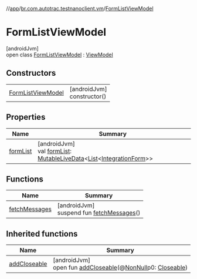 //[app](../../../index.md)/[br.com.autotrac.testnanoclient.vm](../index.md)/[FormListViewModel](index.md)

# FormListViewModel

[androidJvm]\
open class [FormListViewModel](index.md) : [ViewModel](https://developer.android.com/reference/kotlin/androidx/lifecycle/ViewModel.html)

## Constructors

| | |
|---|---|
| [FormListViewModel](-form-list-view-model.md) | [androidJvm]<br>constructor() |

## Properties

| Name | Summary |
|---|---|
| [formList](form-list.md) | [androidJvm]<br>val [formList](form-list.md): [MutableLiveData](https://developer.android.com/reference/kotlin/androidx/lifecycle/MutableLiveData.html)&lt;[List](https://kotlinlang.org/api/latest/jvm/stdlib/kotlin.collections/-list/index.html)&lt;[IntegrationForm](../../br.com.autotrac.testnanoclient.dataRemote/-integration-form/index.md)&gt;&gt; |

## Functions

| Name | Summary |
|---|---|
| [fetchMessages](fetch-messages.md) | [androidJvm]<br>suspend fun [fetchMessages](fetch-messages.md)() |

## Inherited functions

| Name | Summary |
|---|---|
| [addCloseable](../-reset-database-view-model/index.md#264516373%2FFunctions%2F-912451524) | [androidJvm]<br>open fun [addCloseable](../-reset-database-view-model/index.md#264516373%2FFunctions%2F-912451524)(@[NonNull](https://developer.android.com/reference/kotlin/androidx/annotation/NonNull.html)p0: [Closeable](https://developer.android.com/reference/kotlin/java/io/Closeable.html)) |
